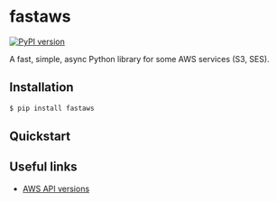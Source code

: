 # fastaws

[![PyPI version](https://badge.fury.io/py/fastaws.svg)](https://pypi.org/project/fastaws/)

A fast, simple, async Python library for some AWS services (S3, SES).

## Installation

```bash
$ pip install fastaws
```

## Quickstart

## Useful links

- [AWS API versions](https://docs.aws.amazon.com/AWSJavaScriptSDK/latest/)
